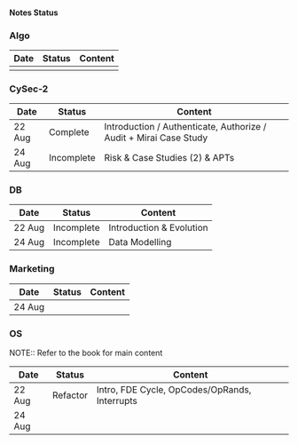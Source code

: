 #### Notes Status

### Algo

| Date | Status | Content |
| ---- | ------ | ------- |
|      |        |         |

### CySec-2

| Date   | Status     | Content                                                            |
| ------ | ---------- | ------------------------------------------------------------------ |
| 22 Aug | Complete   | Introduction / Authenticate, Authorize / Audit  + Mirai Case Study |
| 24 Aug | Incomplete | Risk & Case Studies (2) & APTs                                     |

### DB

| Date   | Status     | Content                  |
| ------ | ---------- | ------------------------ |
| 22 Aug | Incomplete | Introduction & Evolution |
| 24 Aug | Incomplete | Data Modelling           |

### Marketing

| Date   | Status | Content |
| ------ | ------ | ------- |
| 24 Aug |        |         |

### OS

NOTE:: Refer to the book for main content

| Date   | Status   | Content                                       |
| ------ | -------- | --------------------------------------------- |
| 22 Aug | Refactor | Intro, FDE Cycle, OpCodes/OpRands, Interrupts |
| 24 Aug |          |                                               |
